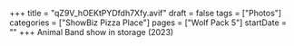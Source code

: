 +++
title = "qZ9V_hOEKtPYDfdh7Xfy.avif"
draft = false
tags = ["Photos"]
categories = ["ShowBiz Pizza Place"]
pages = ["Wolf Pack 5"]
startDate = ""
+++
Animal Band show in storage (2023)

